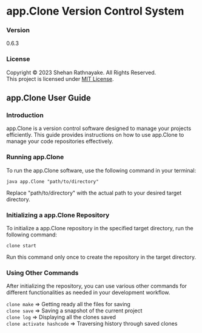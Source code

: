 # app.Clone Version Control System

### Version
0.6.3

### License
Copyright &copy; 2023 Shehan Rathnayake. All Rights Reserved.<br>
This project is licensed under [MIT License](License.txt).

## app.Clone User Guide

### Introduction
app.Clone is a version control software designed to manage your projects efficiently. This guide provides instructions on how to use app.Clone to manage your code repositories effectively.

### Running app.Clone
To run the app.Clone software, use the following command in your terminal:

```java app.Clone "path/to/directory"```

Replace "path/to/directory" with the actual path to your desired target directory.

### Initializing a app.Clone Repository
To initialize a app.Clone repository in the specified target directory, run the following command:

```clone start```

Run this command only once to create the repository in the target directory.

### Using Other Commands
After initializing the repository, you can use various other commands for different functionalities as needed in your development workflow.

```clone make``` => Getting ready all the files for saving<br>
```clone save``` => Saving a snapshot of the current project<br>
```clone log``` => Displaying all the clones saved<br>
```clone activate hashcode``` => Traversing history through saved clones<br>

